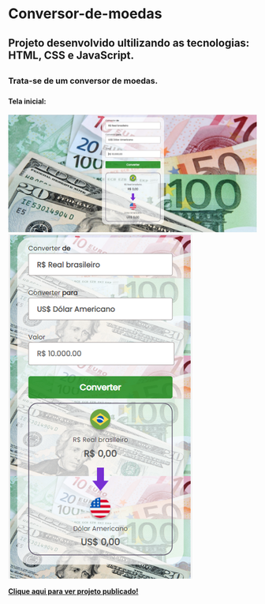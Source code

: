 # Conversor-de-moedas

<h2> Projeto desenvolvido ultilizando as tecnologias: HTML, CSS e JavaScript.<h2>
<h3>Trata-se de um conversor de moedas.<h3>
<h4>Tela inicial:<h4>
<img src="https://github.com/RuthLopesDiniz/Conversor-de-moedas/blob/main/ConvertMoney/assets/convertMoney.PNG?raw=true">
<img src="https://github.com/RuthLopesDiniz/Conversor-de-moedas/blob/main/ConvertMoney/assets/convertMoney2.PNG?raw=true">
  
<a href="https://convertmoneyrd.netlify.app/">Clique aqui para ver projeto publicado!</a>
